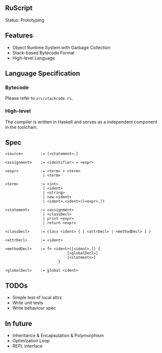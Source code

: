 RuScript
------
Status: Prototyping

## Features

* Object Runtime System with Garbage Collection
* Stack-based Bytecode Format
* High-level Language

## Language Specification

### Bytecode
Please refer to `src/stackcode.rs`.

### High-level

The compiler is written in Haskell and serves as a independent component in the toolchain.

## Spec

```
<source>        := [<statement>;]

<assignment>    := <identifier> = <expr>

<expr>          := <term> + <term>
                 | <term>

<term>          := <int>
                 | <ident>
                 | <string>
                 | new <ident>
                 | <ident>.<ident>([<expr>,])

<statement>     := <assignment>
                 | <classDecl>
                 | print <expr>
                 | return <expr>

<classDecl>     := class <ident> { [ <attrDecl> | <methodDecl> ] }

<attrDecl>      := <ident>

<methodDecl>    := fn <ident>([<ident>,]) {
                            [<globalDecl>]
                            [<statments>]
                        }

<globalDecl>    := global <ident>
```

## TODOs
* Simple test of local attrs
* Write unit tests
* Write behaviour spec

## In future
* Inheritance & Encapsulation & Polymorphism
* Optimization Loop
* REPL interface






